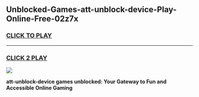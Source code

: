 
## Unblocked-Games-att-unblock-device-Play-Online-Free-02z7x
<h3>
<a href="https://premium76.site?title=att-unblock-device&ref=26A">CLICK TO PLAY</a></h3>
<hr>

<h3>
<a href="https://premium76.site?title=att-unblock-device&ref=26A">CLICK 2 PLAY</a>
  
</h3>

<a href="https://premium76.site?title=att-unblock-device&ref=26A"><img src="https://clearcache.store/games.png"></a>


**att-unblock-device games unblocked: Your Gateway to Fun and Accessible Online Gaming**
